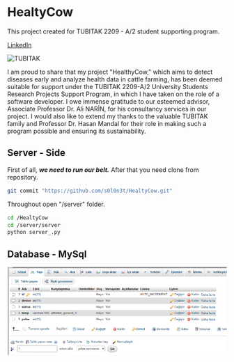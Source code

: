 # HealtyCow
This project created for TUBITAK 2209 - A/2 student supporting program.

 [LinkedIn](https://www.linkedin.com/in/furkan-tokgoz/)

![TUBITAK](https://tubitak.gov.tr/sites/default/files/2023-08/logo.svg)

I am proud to share that my project "HealthyCow," which aims to detect diseases early and analyze health data in cattle farming, has been deemed suitable for support under the TUBITAK 2209-A/2 University Students Research Projects Support Program, in which I have taken on the role of a software developer.
I owe immense gratitude to our esteemed advisor, Associate Professor Dr. Ali NARİN, for his consultancy services in our project.
I would also like to extend my thanks to the valuable TUBITAK family and Professor Dr. Hasan Mandal for their role in making such a program possible and ensuring its sustainability.

## Server - Side

First of all, ***we need to run our belt.*** After that you need clone from repository.

```bash
git commit "https://github.com/s0l0n3t/HealtyCow.git"
```

Throughout open "/server" folder.

```bash
cd /HealtyCow
cd /server/server
python server_.py
```

## Database - MySql

![github](/database_set.png)

